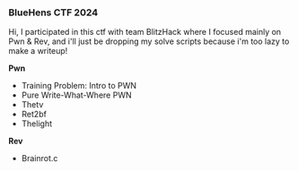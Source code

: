 <h3> BlueHens CTF 2024 </h3>

Hi, I participated in this ctf with team BlitzHack where I focused mainly on Pwn & Rev, and i'll just be dropping my solve scripts because i'm too lazy to make a writeup!

**Pwn**
- Training Problem: Intro to PWN
- Pure Write-What-Where PWN
- Thetv
- Ret2bf
- Thelight

**Rev**
- Brainrot.c

